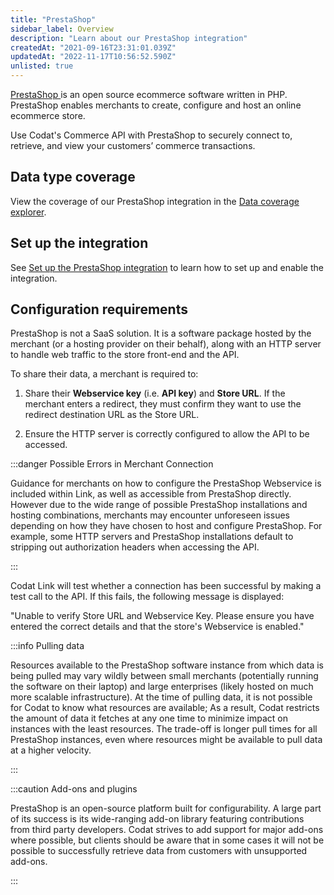 ```yaml
---
title: "PrestaShop"
sidebar_label: Overview
description: "Learn about our PrestaShop integration"
createdAt: "2021-09-16T23:31:01.039Z"
updatedAt: "2022-11-17T10:56:52.590Z"
unlisted: true
---
```


<p>
  <a className="external" href="https://www.prestashop.com/en" target="_blank">
    PrestaShop
  </a> 
  is an open source ecommerce software written in PHP. PrestaShop enables merchants to create, configure and host an online ecommerce store.
</p>

Use Codat's Commerce API with PrestaShop to securely connect to, retrieve, and view your customers’ commerce transactions.

## Data type coverage

View the coverage of our PrestaShop integration in the <a className="external" href="https://knowledge.codat.io/supported-features/commerce?view=tab-by-integration&integrationKey=zgbz" target="_blank">Data coverage explorer</a>.

## Set up the integration

See [Set up the PrestaShop integration](/integrations/commerce/prestashop/set-up-prestashop-in-production) to learn how to set up and enable the integration.

## Configuration requirements

PrestaShop is not a SaaS solution. It is a software package hosted by the merchant (or a hosting provider on their behalf), along with an HTTP server to handle web traffic to the store front-end and the API.

To share their data, a merchant is required to:

1. Share their **Webservice key** (i.e. **API key**) and **Store URL**.
   If the merchant enters a redirect, they must confirm they want to use the redirect destination URL as the Store URL.

2. Ensure the HTTP server is correctly configured to allow the API to be accessed.

:::danger Possible Errors in Merchant Connection

Guidance for merchants on how to configure the PrestaShop Webservice is included within Link, as well as accessible from PrestaShop directly. However due to the wide range of possible PrestaShop installations and hosting combinations, merchants may encounter unforeseen issues depending on how they have chosen to host and configure PrestaShop. For example, some HTTP servers and PrestaShop installations default to stripping out authorization headers when accessing the API.

:::

Codat Link will test whether a connection has been successful by making a test call to the API. If this fails, the following message is displayed:

"Unable to verify Store URL and Webservice Key. Please ensure you have entered the correct details and that the store's Webservice is enabled."

:::info Pulling data

Resources available to the PrestaShop software instance from which data is being pulled may vary wildly between small merchants (potentially running the software on their laptop) and large enterprises (likely hosted on much more scalable infrastructure). At the time of pulling data, it is not possible for Codat to know what resources are available; As a result, Codat restricts the amount of data it fetches at any one time to minimize impact on instances with the least resources. The trade-off is longer pull times for all PrestaShop instances, even where resources might be available to pull data at a higher velocity.

:::

:::caution Add-ons and plugins

PrestaShop is an open-source platform built for configurability. A large part of its success is its wide-ranging add-on library featuring contributions from third party developers. Codat strives to add support for major add-ons where possible, but clients should be aware that in some cases it will not be possible to successfully retrieve data from customers with unsupported add-ons.

:::
